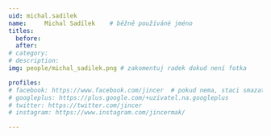 ```yaml
---
uid: michal.sadilek
name:     Michal Sadílek 	# běžně používáné jméno
titles:
  before: 
  after: 
# category:
# description: 
img: people/michal_sadilek.png # zakomentuj radek dokud není fotka

profiles:
# facebook: https://www.facebook.com/jincer  # pokud nema, staci smazat tuto radku
# googleplus: https://plus.google.com/+uzivatel.na.googleplus
# twitter: https://twitter.com/jincer
# instagram: https://www.instagram.com/jincermak/ 

---
```

